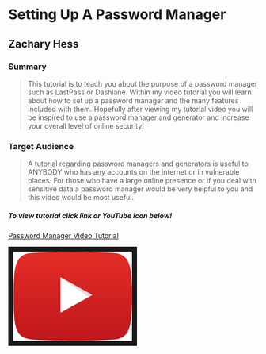 # Setting Up A Password Manager
## Zachary Hess
### Summary
> This tutorial is to teach you about the purpose of a password manager such as LastPass or Dashlane. Within my video tutorial you will learn about how to set up a password manager and the many features included with them. Hopefully after viewing my tutorial video you will be inspired to use a password manager and generator and increase your overall level of online security!
### Target Audience
> A tutorial regarding password managers and generators is useful to ANYBODY who has any accounts on the internet or in vulnerable places. For those who have a large online presence or if you deal with sensitive data a password manager would be very helpful to you and this video would be most useful. 
##### To view tutorial click link or YouTube icon below!

[Password Manager Video Tutorial](https://www.youtube.com/watch?v=KroK5EGmjVQ "Password Manager Tutorial Video")


<a href="https://www.youtube.com/watch?v=KroK5EGmjVQ" target="_blank"><img src="YouTubePlay.png" 
alt="Password Managers Video" width="240" height="180" border="10" /></a>
